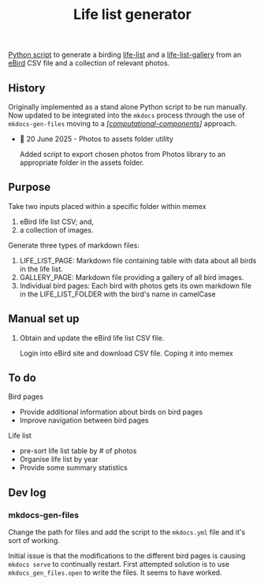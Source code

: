 ﻿---
tags:
- colophon
- birding
title: Life list generator
type: note
---
[Python script](https://github.com/djplaner/memex/blob/master/util/generators/lifeList.py) to generate a birding [life-list](../sense/birdwatching/life-list.md) and a [life-list-gallery](../sense/birdwatching/life-list-gallery.md) from an [eBird](https://ebird.org/home) CSV file and a collection of relevant photos. 

## History

Originally implemented as a stand alone Python script to be run manually. Now updated to be integrated into the `mkdocs` process through the use of `mkdocs-gen-files` moving to a _[[computational-components]]_ approach.

- 📅 20 June 2025 - Photos to assets folder utility

    Added script to export chosen photos from Photos library to an appropriate folder in the assets folder.

## Purpose

Take two inputs placed within a specific folder within memex

1. eBird life list CSV; and,
2. a collection of images.

Generate three types of markdown files:

1. LIFE_LIST_PAGE: Markdown file containing table with data about all birds in the life list.
2. GALLERY_PAGE: Markdown file providing a gallery of all bird images.
3. Individual bird pages: Each bird with photos gets its own markdown file in the LIFE_LIST_FOLDER with the bird's name in camelCase

## Manual set up

1. Obtain and update the eBird life list CSV file.

    Login into eBird site and download CSV file. Coping it into memex

## To do

Bird pages

- Provide additional information about birds on bird pages
- Improve navigation between bird pages

Life list

- pre-sort life list table by # of photos
- Organise life list by year
- Provide some summary statistics

## Dev log

### mkdocs-gen-files

Change the path for files and add the script to the `mkdocs.yml` file and it's sort of working.

Initial issue is that the modifications to the different bird pages is causing `mkdocs serve` to continually restart. First attempted solution is to use `mkdocs_gen_files.open` to write the files. It seems to have worked.



[//begin]: # "Autogenerated link references for markdown compatibility"
[computational-components]: computational-components "Computational components"
[//end]: # "Autogenerated link references"